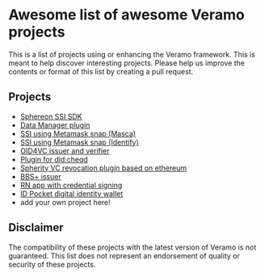 # Awesome list of awesome Veramo projects

This is a list of projects using or enhancing the Veramo framework. This is meant to help discover interesting projects.
Please help us improve the contents or format of this list by creating a pull request.

## Projects

  * [Sphereon SSI SDK](https://github.com/Sphereon-Opensource/ssi-sdk)  
  * [Data Manager plugin](https://github.com/blockchain-lab-um/masca/tree/develop/packages/datamanager)
  * [SSI using Metamask snap (Masca)](https://masca.io/)
  * [SSI using Metamask snap (Identify)](https://github.com/tuum-tech/identify/tree/main/packages/snap)
  * [OID4VC issuer and verifier](https://github.com/blockchain-lab-um/oid4vc-monorepo)
  * [Plugin for did:cheqd](https://github.com/cheqd/did-provider-cheqd)
  * [Spherity VC revocation plugin based on ethereum](https://github.com/spherity/ethr-revocation-registry-veramo-plugin)
  * [BBS+ issuer](https://github.com/pcibraro/veramo-bls-issuer/tree/main)
  * [RN app with credential signing](https://github.com/symfoni/identity-wallet)
  * [ID Pocket digital identity wallet](https://rktechworks.com/idpocket)
  * add your own project here!

## Disclaimer

The compatibility of these projects with the latest version of Veramo is not guaranteed.
This list does not represent an endorsement of quality or security of these projects.
